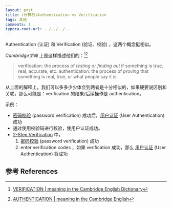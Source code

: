 ```yaml
---
layout: post
title: (计算机)Authentication vs Verification
tags: 其他
comments: 1
typora-root-url: ../../../..
---
```


Authentication (认证) 和 Verification  (验证、校验) ，这两个概念挺相似。

*Cambridge字典* 上是这样描述他们的：[^1][^2]

> verification: the process of *testing or finding out* if something is true, real, accurate, etc.
> authentication: the process of *proving* that something is real, true, or what people say it is

从上面的解释上，我们可以多多少少体会到两者是十分相似的，如果硬要说区别和关联，那么可能是：verification 的结果/后续操作是 authentication。

示例：

-  <u>密码校验</u> (password  verification) 成功后，<u>用户认证</u> (User Authentication)  成功
- 通过使用校验码进行校验，使用户认证成功。
- [2-Step Verification](https://www.google.com/landing/2step/) 中，
  1.  <u>密码校验</u> (password  verification) 成功
  2. enter verification codes ，如果 verification 成功，那么 <u>用户认证</u> (User Authentication) 将成功

## 参考 References

[^1]: [VERIFICATION | meaning in the Cambridge English Dictionary](https://dictionary.cambridge.org/dictionary/english/verification)
[^2]: [AUTHENTICATION | meaning in the Cambridge English](https://dictionary.cambridge.org/dictionary/english/authentication)


